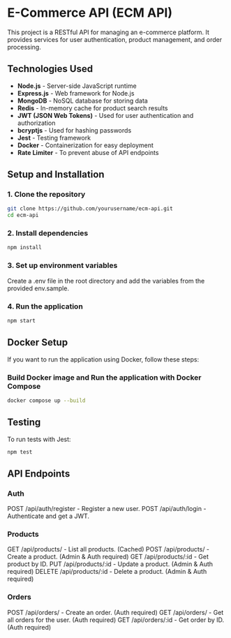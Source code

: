# E-Commerce API (ECM API)

This project is a RESTful API for managing an e-commerce platform. It provides services for user authentication, product management, and order processing.

## Technologies Used

- **Node.js** - Server-side JavaScript runtime
- **Express.js** - Web framework for Node.js
- **MongoDB** - NoSQL database for storing data
- **Redis** - In-memory cache for product search results
- **JWT (JSON Web Tokens)** - Used for user authentication and authorization
- **bcryptjs** - Used for hashing passwords
- **Jest** - Testing framework
- **Docker** - Containerization for easy deployment
- **Rate Limiter** - To prevent abuse of API endpoints

## Setup and Installation

### 1. Clone the repository

```bash
git clone https://github.com/yourusername/ecm-api.git
cd ecm-api
```

### 2. Install dependencies

```bash
npm install
```

### 3. Set up environment variables

Create a .env file in the root directory and add the variables from the provided env.sample.

### 4. Run the application

```bash
npm start
```

## Docker Setup

If you want to run the application using Docker, follow these steps:

### Build Docker image and Run the application with Docker Compose

```bash
docker compose up --build
```

## Testing

To run tests with Jest:

```bash
npm test
```

## API Endpoints

### Auth

POST /api/auth/register - Register a new user. 
POST /api/auth/login - Authenticate and get a JWT.

### Products

GET /api/products/ - List all products. (Cached) 
POST /api/products/ - Create a product. (Admin & Auth required) 
GET /api/products/:id - Get product by ID. 
PUT /api/products/:id - Update a product. (Admin & Auth required) 
DELETE /api/products/:id - Delete a product. (Admin & Auth required)

### Orders

POST /api/orders/ - Create an order. (Auth required) 
GET /api/orders/ - Get all orders for the user. (Auth required) 
GET /api/orders/:id - Get order by ID. (Auth required)

